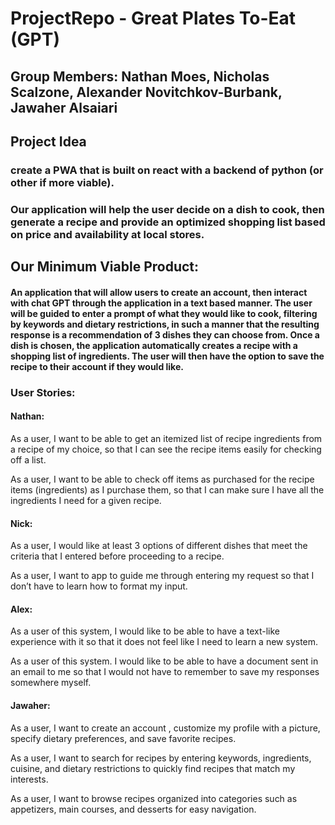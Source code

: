 # ProjectRepo - Great Plates To-Eat (GPT)

## Group Members: Nathan Moes, Nicholas Scalzone, Alexander Novitchkov-Burbank, Jawaher Alsaiari

## Project Idea

### create a PWA that is built on react with a backend of python (or other if more viable).

### Our application will help the user decide on a dish to cook, then generate a recipe and provide an optimized shopping list based on price and availability at local stores.

## Our Minimum Viable Product: 
#### An application that will allow users to create an account, then interact with chat GPT through the application in a text based manner. The user will be guided to enter a prompt of what they would like to cook, filtering by keywords and dietary restrictions, in such a manner that the resulting response is a recommendation of 3 dishes they can choose from. Once a dish is chosen, the application automatically creates a recipe with a shopping list of ingredients. The user will then have the option to save the recipe to their account if they would like.

### User Stories:

#### Nathan: 
As a user, I want to be able to get an itemized list of recipe ingredients from a recipe of my choice, so that I can see the recipe items easily for checking off a list.

As a user, I want to be able to check off items as purchased for the recipe items (ingredients) as I purchase them, so that I can make sure I have all the ingredients I need for a given recipe.

#### Nick: 
As a user, I would like at least 3 options of different dishes that meet the criteria that I entered before proceeding to a recipe.

As a user, I want to app to guide me through entering my request so that I don’t have to learn how to format my input.

#### Alex: 
As a user of this system, I would like to be able to have a text-like experience with it so that it does not feel like I need to learn a new system.

As a user of this system. I would like to be able to have a document sent in an email to me so that I would not have to remember to save my responses somewhere myself.

#### Jawaher: 
As a user, I want to create an account , customize my profile with a picture, specify dietary preferences, and save favorite recipes.

As a user, I want to search for recipes by entering keywords, ingredients, cuisine, and dietary restrictions to quickly find recipes that match my interests.

As a user, I want to browse recipes organized into categories such as appetizers, main courses, and desserts for easy navigation.





